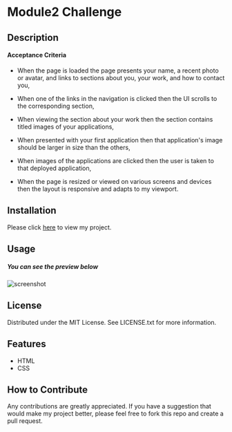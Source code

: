 # Module2 Challenge

## Description

#### Acceptance Criteria

* When the page is loaded the page presents your name, a recent photo or avatar, and links to sections about you, your work, and how to contact you,

* When one of the links in the navigation is clicked then the UI scrolls to the corresponding section,

* When viewing the section about your work then the section contains titled images of your applications,

* When presented with your first application then that application's image should be larger in size than the others,

* When images of the applications are clicked then the user is taken to that deployed application,

* When the page is resized or viewed on various screens and devices then the layout is responsive and adapts to my viewport.

## Installation

Please click [here](https://borsa8.github.io/module2-challenge) to view my project.

## Usage

##### You can see the preview below

![screenshot](https://github.com/Borsa8/module2-challenge/assets/129904894/46054903-401e-4ee9-ada7-f897d9fbfa87)

## License

Distributed under the MIT License. See LICENSE.txt for more information.

## Features

* HTML
* CSS

## How to Contribute

Any contributions are greatly appreciated. If you have a suggestion that would make my project better, please feel free to fork this repo and create a pull request.
